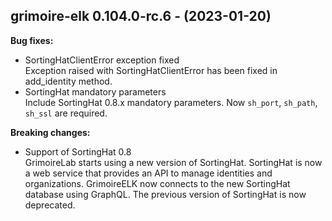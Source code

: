 ## grimoire-elk 0.104.0-rc.6 - (2023-01-20)

**Bug fixes:**

 * SortingHatClientError exception fixed\
   Exception raised with SortingHatClientError has been fixed in
   add_identity method.
 * SortingHat mandatory parameters\
   Include SortingHat 0.8.x mandatory parameters. Now `sh_port`,
   `sh_path`, `sh_ssl` are required.

**Breaking changes:**

 * Support of SortingHat 0.8\
   GrimoireLab starts using a new version of SortingHat.  SortingHat is
   now a web service that provides an API to manage identities and
   organizations. GrimoireELK now connects to the new SortingHat database
   using GraphQL.  The previous version of SortingHat is now deprecated.

